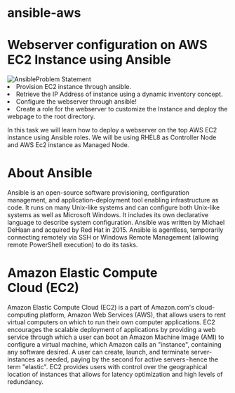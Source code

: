 # ansible-aws
<h1>Webserver configuration on AWS EC2 Instance using Ansible</h1>
<img src="https://miro.medium.com/max/1400/1*cuhl9GR6ZGnAt3al7z3xLg.jpeg" alt="Ansible"
<h2>Problem Statement</h2>
<li>
Provision EC2 instance through ansible.</li>
<li>Retrieve the IP Address of instance using a dynamic inventory concept.</li>
<li>Configure the webserver through ansible!</li>
<li>Create a role for the webserver to customize the Instance and deploy the webpage to the root directory.
  </l1>
<p>In this task we will learn how to deploy a webserver on the top AWS EC2 instance using Ansible roles.
We will be using RHEL8 as Controller Node and AWS Ec2 instance as Managed Node.</p>

<h1>About Ansible</h1>
<p>Ansible is an open-source software provisioning, configuration management, and application-deployment tool enabling infrastructure as code. It runs on many Unix-like systems and can configure both Unix-like systems as well as Microsoft Windows. It includes its own declarative language to describe system configuration. Ansible was written by Michael DeHaan and acquired by Red Hat in 2015. Ansible is agentless, temporarily connecting remotely via SSH or Windows Remote Management (allowing remote PowerShell execution) to do its tasks.</p>
<h1>Amazon Elastic Compute Cloud (EC2) </h1>
<p>Amazon Elastic Compute Cloud (EC2) is a part of Amazon.com's cloud-computing platform, Amazon Web Services (AWS), that allows users to rent virtual computers on which to run their own computer applications. EC2 encourages the scalable deployment of applications by providing a web service through which a user can boot an Amazon Machine Image (AMI) to configure a virtual machine, which Amazon calls an "instance", containing any software desired. A user can create, launch, and terminate server-instances as needed, paying by the second for active servers - hence the term "elastic". EC2 provides users with control over the geographical location of instances that allows for latency optimization and high levels of redundancy.</p>
